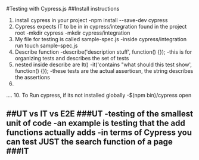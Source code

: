 #Testing with Cypress.js
##Install instructions
1. install cypress in your project
	-npm install --save-dev cypress
2. Cypress expects IT to be in in cypress/integration found in the project root
	-mkdir cypress
	-mkdir cypress/integration
3. My file for testing is called sample-spec.js
	-inside cypress/integration run touch sample-spec.js
4. Describe function
	-describe('description stuff', function() {});
	-this is for organizing tests and describes the set of tests
5. nested inside describe are It()
	-it('contains "what should this test show', function() {});
	-these tests are the actual assertiosn, the string describes the assertions
6. 
....
10. To Run cypress, if its not installed globally
	-$(npm bin)/cypress open




##UT vs IT vs E2E
###UT
-testing of the smallest unit of code
	-an example is testing that the add functions actually adds
	-in terms of Cypress you can test JUST the search function of a page
###IT
-
